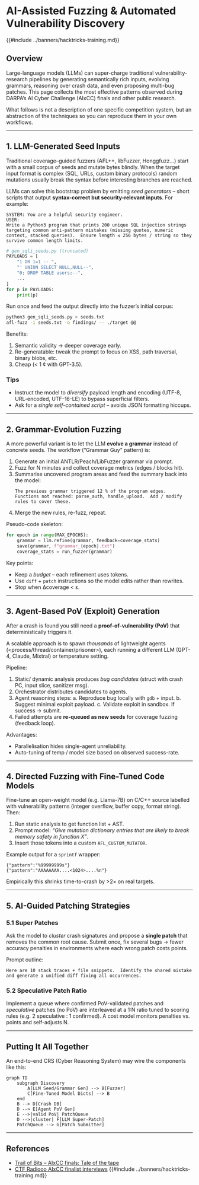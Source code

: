 # AI-Assisted Fuzzing & Automated Vulnerability Discovery

{{#include ../banners/hacktricks-training.md}}

## Overview
Large-language models (LLMs) can super-charge traditional vulnerability-research pipelines by generating semantically rich inputs, evolving grammars, reasoning over crash data, and even proposing multi-bug patches.  This page collects the most effective patterns observed during DARPA’s AI Cyber Challenge (AIxCC) finals and other public research.

What follows is not a description of one specific competition system, but an abstraction of the techniques so you can reproduce them in your own workflows.

---

## 1. LLM-Generated Seed Inputs

Traditional coverage–guided fuzzers (AFL++, libFuzzer, Honggfuzz…) start with a small corpus of seeds and mutate bytes blindly.  When the target input format is complex (SQL, URLs, custom binary protocols) random mutations usually break the syntax before interesting branches are reached.

LLMs can solve this bootstrap problem by emitting *seed generators* – short scripts that output **syntax-correct but security-relevant inputs**.  For example:

```prompt
SYSTEM: You are a helpful security engineer.
USER:
Write a Python3 program that prints 200 unique SQL injection strings targeting common anti-pattern mistakes (missing quotes, numeric context, stacked queries).  Ensure length ≤ 256 bytes / string so they survive common length limits.
```

```python
# gen_sqli_seeds.py (truncated)
PAYLOADS = [
    "1 OR 1=1 -- ",
    "' UNION SELECT NULL,NULL--",
    "0; DROP TABLE users;--",
    ...
]
for p in PAYLOADS:
    print(p)
```

Run once and feed the output directly into the fuzzer’s initial corpus:

```bash
python3 gen_sqli_seeds.py > seeds.txt
afl-fuzz -i seeds.txt -o findings/ -- ./target @@
```

Benefits:
1. Semantic validity → deeper coverage early.
2. Re-generatable: tweak the prompt to focus on XSS, path traversal, binary blobs, etc.
3. Cheap (< 1 ¢ with GPT-3.5).

### Tips
* Instruct the model to *diversify* payload length and encoding (UTF-8, URL-encoded, UTF-16-LE) to bypass superficial filters.
* Ask for a *single self-contained script* – avoids JSON formatting hiccups.

---

## 2. Grammar-Evolution Fuzzing

A more powerful variant is to let the LLM **evolve a grammar** instead of concrete seeds.  The workflow (“Grammar Guy” pattern) is:

1. Generate an initial ANTLR/Peach/LibFuzzer grammar via prompt.
2. Fuzz for N minutes and collect coverage metrics (edges / blocks hit).
3. Summarise uncovered program areas and feed the summary back into the model:
   ```prompt
   The previous grammar triggered 12 % of the program edges.  Functions not reached: parse_auth, handle_upload.  Add / modify rules to cover these.
   ```
4. Merge the new rules, re-fuzz, repeat.

Pseudo-code skeleton:

```python
for epoch in range(MAX_EPOCHS):
    grammar = llm.refine(grammar, feedback=coverage_stats)
    save(grammar, f"grammar_{epoch}.txt")
    coverage_stats = run_fuzzer(grammar)
```

Key points:
* Keep a *budget* – each refinement uses tokens.
* Use `diff` + `patch` instructions so the model edits rather than rewrites.
* Stop when Δcoverage < ε.

---

## 3. Agent-Based PoV (Exploit) Generation

After a crash is found you still need a **proof-of-vulnerability (PoV)** that deterministically triggers it.

A scalable approach is to spawn *thousands* of lightweight agents (<process/thread/container/prisoner>), each running a different LLM (GPT-4, Claude, Mixtral) or temperature setting.

Pipeline:
1. Static/ dynamic analysis produces *bug candidates* (struct with crash PC, input slice, sanitizer msg).
2. Orchestrator distributes candidates to agents.
3. Agent reasoning steps:
   a. Reproduce bug locally with `gdb` + input.
   b. Suggest minimal exploit payload.
   c. Validate exploit in sandbox.  If success → submit.
4. Failed attempts are **re-queued as new seeds** for coverage fuzzing (feedback loop).

Advantages:
* Parallelisation hides single-agent unreliability.
* Auto-tuning of temp / model size based on observed success-rate.

---

## 4. Directed Fuzzing with Fine-Tuned Code Models

Fine-tune an open-weight model (e.g. Llama-7B) on C/C++ source labelled with vulnerability patterns (integer overflow, buffer copy, format string).  Then:

1. Run static analysis to get function list + AST.
2. Prompt model: *“Give mutation dictionary entries that are likely to break memory safety in function X”*.
3. Insert those tokens into a custom `AFL_CUSTOM_MUTATOR`.

Example output for a `sprintf` wrapper:
```
{"pattern":"%99999999s"}
{"pattern":"AAAAAAAA....<1024>....%n"}
```

Empirically this shrinks time-to-crash by >2× on real targets.

---

## 5. AI-Guided Patching Strategies

### 5.1 Super Patches
Ask the model to *cluster* crash signatures and propose a **single patch** that removes the common root cause.  Submit once, fix several bugs → fewer accuracy penalties in environments where each wrong patch costs points.

Prompt outline:
```
Here are 10 stack traces + file snippets.  Identify the shared mistake and generate a unified diff fixing all occurrences.
```

### 5.2 Speculative Patch Ratio
Implement a queue where confirmed PoV-validated patches and *speculative* patches (no PoV) are interleaved at a 1:​N ratio tuned to scoring rules (e.g. 2 speculative : 1 confirmed).  A cost model monitors penalties vs. points and self-adjusts N.

---

## Putting It All Together
An end-to-end CRS (Cyber Reasoning System) may wire the components like this:

```mermaid
graph TD
    subgraph Discovery
        A[LLM Seed/Grammar Gen] --> B[Fuzzer]
        C[Fine-Tuned Model Dicts] --> B
    end
    B --> D[Crash DB]
    D --> E[Agent PoV Gen]
    E -->|valid PoV| PatchQueue
    D -->|cluster| F[LLM Super-Patch]
    PatchQueue --> G[Patch Submitter]
```

---

## References
* [Trail of Bits – AIxCC finals: Tale of the tape](https://blog.trailofbits.com/2025/08/07/aixcc-finals-tale-of-the-tape/)
* [CTF Radiooo AIxCC finalist interviews](https://www.youtube.com/@ctfradiooo)
{{#include ../banners/hacktricks-training.md}}
